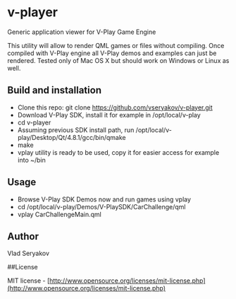 v-player
========

Generic application viewer for V-Play Game Engine

This utility will allow to render QML games or files without compiling. 
Once compiled with V-Play engine all V-Play demos and examples can just
be rendered. Tested only of Mac OS X but should work on Windows or Linux
as well.

## Build and installation

- Clone this repo: git clone https://github.com/vseryakov/v-player.git
- Download V-Play SDK, install it for example in /opt/local/v-play
- cd v-player
- Assuming previous SDK install path, run /opt/local/v-play/Desktop/Qt/4.8.1/gcc/bin/qmake
- make
- vplay utility is ready to be used, copy it for easier access for example into ~/bin

## Usage

- Browse V-Play SDK Demos now and run games using vplay
- cd /opt/local/v-play/Demos/V-PlaySDK/CarChallenge/qml
- vplay CarChallengeMain.qml

## Author
Vlad Seryakov

##License

MIT license - [http://www.opensource.org/licenses/mit-license.php](http://www.opensource.org/licenses/mit-license.php)






